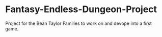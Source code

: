 # Fantasy-Endless-Dungeon-Project
Project for the Bean Taylor Families to work on and devope into a first game.

